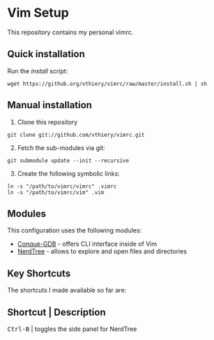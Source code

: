 # Vim Setup #
This repository contains my personal vimrc.

## Quick installation ##
Run the *install* script:

```
wget https://github.org/vthiery/vimrc/raw/master/install.sh | sh
```

## Manual installation ##
1) Clone this repository
```
git clone git://github.com/vthiery/vimrc.git
```

2) Fetch the sub-modules via git:

```
git submodule update --init --recursive
```

3) Create the following symbolic links:

```
ln -s "/path/to/vimrc/vimrc" .vimrc
ln -s "/path/to/vimrc/vim" .vim
```

## Modules ##
This configuration uses the following modules:
- [Conque-GDB](https://github.com/vim-scripts/Conque-GDB) - offers CLI interface inside of Vim
- [NerdTree](https://github.com/scrooloose/nerdtree) - allows to explore and open files and directories

## Key Shortcuts ##
The shortcuts I made available so far are:

Shortcut            | Description
---------------------------------------------
<kbd>Ctrl-B</kbd>   | toggles the side panel for NerdTree

